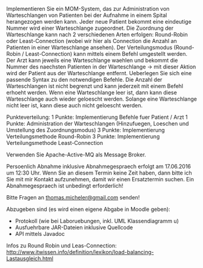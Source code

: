 Implementieren Sie ein MOM-System, das zur Administration von Warteschlangen von Patienten bei der Aufnahme in einem Spital herangezogen werden kann. Jeder neue Patient bekommt eine eindeutige Nummer wird einer Warteschlange zugeordnet. Die Zuordnung der Warteschlange kann nach 2 verschiedenen Arten erfolgen: Round-Robin oder Least-Connection (wobei wir hier als Connection die Anzahl an Patienten in einer Warteschlange ansehen). Der Verteilungsmodus (Round-Robin / Least-Connection) kann mittels einem Befehl umgestellt werden. Der Arzt kann jeweils eine Warteschlange waehlen und bekommt die Nummer des naechsten Patienten in der Warteschlange -> mit dieser Aktion wird der Patient aus der Warteschlange entfernt. Ueberlegen Sie sich eine passende Syntax zu den notwendigen Befehle. Die Anzahl der Warteschlangen ist nicht begrenzt und kann jederzeit mit einem Befehl erhoeht werden. Wenn eine Warteschlange leer ist, dann kann diese Warteschlange auch wieder geloescht werden. Solange eine Warteschlange nicht leer ist, kann diese auch nicht geloescht werden.

Punkteverteilung:
1 Punkte: Implementierung Befehle fuer Patient / Arzt
1 Punkte: Administration der Warteschlangen (Hinzufuegen, Loeschen und Umstellung des Zuordnungsmodus)
3 Punkte: Implementierung Verteilungsmethode Round-Robin
3 Punkte: Implementierung Verteilungsmethode Least-Connection

Verwenden Sie Apache-Active-MQ als Message Broker.

Persoenlich Abnahme inklusive Abnahmegespraech erfolgt am 17.06.2016 um 12:30 Uhr. Wenn Sie an diesem Termin keine Zeit haben, dann bitte ich Sie mit mir Kontakt aufzunehmen, damit wir einen Ersatztermin suchen. Ein Abnahmegespraech ist unbedingt erforderlich!

Bitte Fragen an thomas.micheler@gmail.com senden!

Abzugeben sind (es wird einen eigene Abgabe in Moodle geben):
- Protokoll (wie bei Laboruebungen, inkl. UML Klassendiagramm u)
- Ausfuehrbare JAR-Dateien inklusive Quellcode
- API mittels Javadoc

Infos zu Round Robin und Leas-Connection:
http://www.itwissen.info/definition/lexikon/load-balancing-Lastausgleich.html
